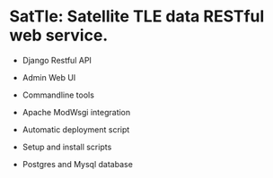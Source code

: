 # SatTle: Satellite TLE data RESTful web service.


* Django Restful API

* Admin Web UI

* Commandline tools

* Apache ModWsgi integration

* Automatic deployment script 

* Setup and install scripts

* Postgres and Mysql database
